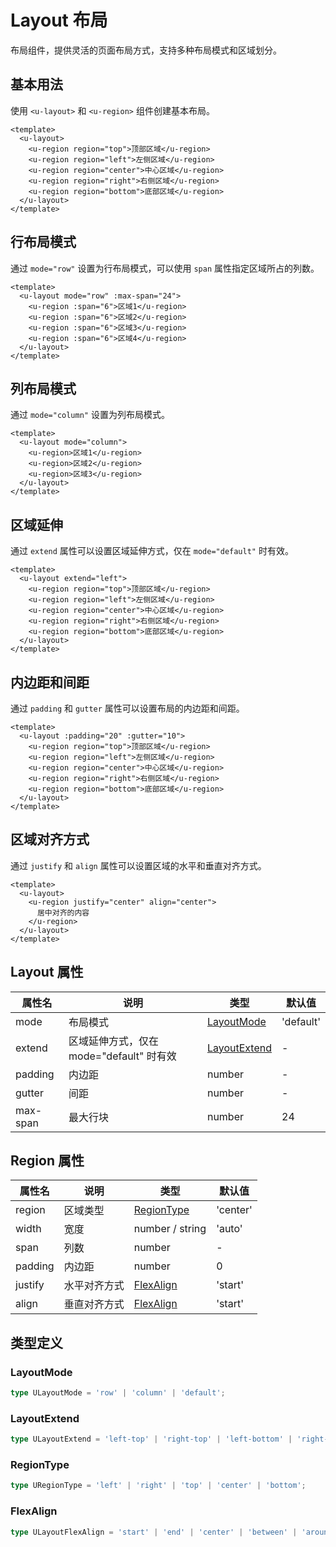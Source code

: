 # Layout 布局

布局组件，提供灵活的页面布局方式，支持多种布局模式和区域划分。

## 基本用法

使用 `<u-layout>` 和 `<u-region>` 组件创建基本布局。

```vue
<template>
  <u-layout>
    <u-region region="top">顶部区域</u-region>
    <u-region region="left">左侧区域</u-region>
    <u-region region="center">中心区域</u-region>
    <u-region region="right">右侧区域</u-region>
    <u-region region="bottom">底部区域</u-region>
  </u-layout>
</template>
```

## 行布局模式

通过 `mode="row"` 设置为行布局模式，可以使用 `span` 属性指定区域所占的列数。

```vue
<template>
  <u-layout mode="row" :max-span="24">
    <u-region :span="6">区域1</u-region>
    <u-region :span="6">区域2</u-region>
    <u-region :span="6">区域3</u-region>
    <u-region :span="6">区域4</u-region>
  </u-layout>
</template>
```

## 列布局模式

通过 `mode="column"` 设置为列布局模式。

```vue
<template>
  <u-layout mode="column">
    <u-region>区域1</u-region>
    <u-region>区域2</u-region>
    <u-region>区域3</u-region>
  </u-layout>
</template>
```

## 区域延伸

通过 `extend` 属性可以设置区域延伸方式，仅在 `mode="default"` 时有效。

```vue
<template>
  <u-layout extend="left">
    <u-region region="top">顶部区域</u-region>
    <u-region region="left">左侧区域</u-region>
    <u-region region="center">中心区域</u-region>
    <u-region region="right">右侧区域</u-region>
    <u-region region="bottom">底部区域</u-region>
  </u-layout>
</template>
```

## 内边距和间距

通过 `padding` 和 `gutter` 属性可以设置布局的内边距和间距。

```vue
<template>
  <u-layout :padding="20" :gutter="10">
    <u-region region="top">顶部区域</u-region>
    <u-region region="left">左侧区域</u-region>
    <u-region region="center">中心区域</u-region>
    <u-region region="right">右侧区域</u-region>
    <u-region region="bottom">底部区域</u-region>
  </u-layout>
</template>
```

## 区域对齐方式

通过 `justify` 和 `align` 属性可以设置区域的水平和垂直对齐方式。

```vue
<template>
  <u-layout>
    <u-region justify="center" align="center">
      居中对齐的内容
    </u-region>
  </u-layout>
</template>
```

## Layout 属性

| 属性名 | 说明 | 类型 | 默认值 |
| --- | --- | --- | --- |
| mode | 布局模式 | [LayoutMode](#layout-mode) | 'default' |
| extend | 区域延伸方式，仅在 mode="default" 时有效 | [LayoutExtend](#layout-extend) | - |
| padding | 内边距 | number | - |
| gutter | 间距 | number | - |
| max-span | 最大行块 | number | 24 |

## Region 属性

| 属性名 | 说明 | 类型 | 默认值 |
| --- | --- | --- | --- |
| region | 区域类型 | [RegionType](#region-type) | 'center' |
| width | 宽度 | number / string | 'auto' |
| span | 列数 | number | - |
| padding | 内边距 | number | 0 |
| justify | 水平对齐方式 | [FlexAlign](#flex-align) | 'start' |
| align | 垂直对齐方式 | [FlexAlign](#flex-align) | 'start' |

## 类型定义

### <span id="layout-mode">LayoutMode</span>

```ts
type ULayoutMode = 'row' | 'column' | 'default';
```

### <span id="layout-extend">LayoutExtend</span>

```ts
type ULayoutExtend = 'left-top' | 'right-top' | 'left-bottom' | 'right-bottom' | 'left' | 'right' | 'both';
```

### <span id="region-type">RegionType</span>

```ts
type URegionType = 'left' | 'right' | 'top' | 'center' | 'bottom';
```

### <span id="flex-align">FlexAlign</span>

```ts
type ULayoutFlexAlign = 'start' | 'end' | 'center' | 'between' | 'around';
``` 